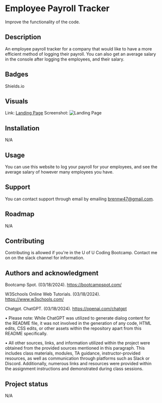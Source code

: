 # Employee Payroll Tracker
Improve the functionality of the code.

## Description
An employee payroll tracker for a company that would like to have a more efficient method of logging their payroll. You can also get an average salary in the console after logging the employees, and their salary.

## Badges
Shields.io

## Visuals
Link: <a href="https://bwater47.github.io/Prime-Nex/">Landing Page</a>
Screenshot: <img src="./images/screenshot1.png" alt="Landing Page"/>

## Installation
N/A

## Usage
You can use this website to log your payroll for your employees, and see the average salary of however many employees you have.

## Support
You can contact support through email by emailing brennw47@gmail.com.

## Roadmap
N/A

## Contributing
Contributing is allowed if you're in the U of U Coding Bootcamp. Contact me on on the slack channel for information.

## Authors and acknowledgment
Bootcamp Spot. (03/18/2024). https://bootcampspot.com/

W3Schools Online Web Tutorials. (03/18/2024). https://www.w3schools.com/ 

Chatgpt. ChatGPT. (03/18/2024). https://openai.com/chatgpt

• Please note: While ChatGPT was utilized to generate dialog content for the README file, it was not involved in the generation of any code, HTML edits, CSS edits, or other assets within the repository apart from this README specifically.

• All other sources, links, and information utilized within the project were obtained from the provided sources mentioned in this paragraph. This includes class materials, modules, TA guidance, instructor-provided resources, as well as communication through platforms such as Slack or Discord. Additionally, numerous links and resources were provided within the assignment instructions and demonstrated during class sessions.

## Project status
N/A